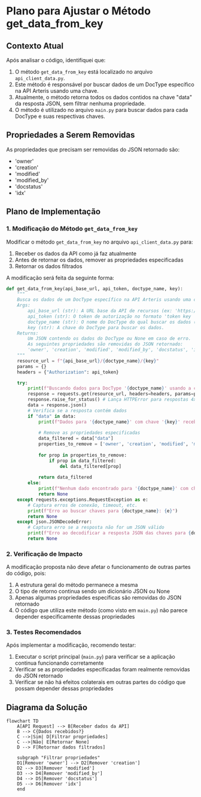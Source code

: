 # Plano para Ajustar o Método get_data_from_key

## Contexto Atual

Após analisar o código, identifiquei que:

1. O método `get_data_from_key` está localizado no arquivo `api_client_data.py`.
2. Este método é responsável por buscar dados de um DocType específico na API Arteris usando uma chave.
3. Atualmente, o método retorna todos os dados contidos na chave "data" da resposta JSON, sem filtrar nenhuma propriedade.
4. O método é utilizado no arquivo `main.py` para buscar dados para cada DocType e suas respectivas chaves.

## Propriedades a Serem Removidas

As propriedades que precisam ser removidas do JSON retornado são:
- 'owner'
- 'creation'
- 'modified'
- 'modified_by'
- 'docstatus'
- 'idx'

## Plano de Implementação

### 1. Modificação do Método `get_data_from_key`

Modificar o método `get_data_from_key` no arquivo `api_client_data.py` para:

1. Receber os dados da API como já faz atualmente
2. Antes de retornar os dados, remover as propriedades especificadas
3. Retornar os dados filtrados

A modificação será feita da seguinte forma:

```python
def get_data_from_key(api_base_url, api_token, doctype_name, key):
    """
    Busca os dados de um DocType específico na API Arteris usando uma chave.
    Args:
        api_base_url (str): A URL base da API de recursos (ex: 'https://host/api/resource').
        api_token (str): O token de autorização no formato 'token key
        doctype_name (str): O nome do DocType do qual buscar os dados (ex: 'Asset').
        key (str): A chave do DocType para buscar os dados.
    Returns:
        Um JSON contendo os dados do DocType ou None em caso de erro.
        As seguintes propriedades são removidas do JSON retornado:
        'owner', 'creation', 'modified', 'modified_by', 'docstatus', 'idx'
    """
    resource_url = f"{api_base_url}/{doctype_name}/{key}"
    params = {}
    headers = {"Authorization": api_token}

    try:
        print(f"Buscando dados para DocType '{doctype_name}' usando a chave '{key}' em: {resource_url}")
        response = requests.get(resource_url, headers=headers, params=params, timeout=30)
        response.raise_for_status() # Lança HTTPError para respostas 4xx/5xx
        data = response.json()
        # Verifica se a resposta contém dados
        if "data" in data:
            print(f"Dados para '{doctype_name}' com chave '{key}' recebidos com sucesso!")
            
            # Remove as propriedades especificadas
            data_filtered = data["data"]
            properties_to_remove = ['owner', 'creation', 'modified', 'modified_by', 'docstatus', 'idx']
            
            for prop in properties_to_remove:
                if prop in data_filtered:
                    del data_filtered[prop]
            
            return data_filtered
        else:
            print(f"Nenhum dado encontrado para '{doctype_name}' com chave '{key}'.")
            return None
    except requests.exceptions.RequestException as e:
        # Captura erros de conexão, timeout, etc.
        print(f"Erro ao buscar chaves para {doctype_name}: {e}")
        return None
    except json.JSONDecodeError:
        # Captura erro se a resposta não for um JSON válido
        print(f"Erro ao decodificar a resposta JSON das chaves para {doctype_name}.")
        return None
```

### 2. Verificação de Impacto

A modificação proposta não deve afetar o funcionamento de outras partes do código, pois:

1. A estrutura geral do método permanece a mesma
2. O tipo de retorno continua sendo um dicionário JSON ou None
3. Apenas algumas propriedades específicas são removidas do JSON retornado
4. O código que utiliza este método (como visto em `main.py`) não parece depender especificamente dessas propriedades

### 3. Testes Recomendados

Após implementar a modificação, recomendo testar:

1. Executar o script principal (`main.py`) para verificar se a aplicação continua funcionando corretamente
2. Verificar se as propriedades especificadas foram realmente removidas do JSON retornado
3. Verificar se não há efeitos colaterais em outras partes do código que possam depender dessas propriedades

## Diagrama da Solução

```mermaid
flowchart TD
    A[API Request] --> B[Receber dados da API]
    B --> C{Dados recebidos?}
    C -->|Sim| D[Filtrar propriedades]
    C -->|Não| E[Retornar None]
    D --> F[Retornar dados filtrados]
    
    subgraph "Filtrar propriedades"
    D1[Remover 'owner'] --> D2[Remover 'creation']
    D2 --> D3[Remover 'modified']
    D3 --> D4[Remover 'modified_by']
    D4 --> D5[Remover 'docstatus']
    D5 --> D6[Remover 'idx']
    end